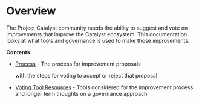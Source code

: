 # Overview

The Project Catalyst community needs the ability to suggest and vote on improvements that improve the Catalyst ecosystem. This documentation looks at what tools and governance is used to make those improvements.

**Contents**

* [Process](change-process.md) - The process for improvement proposals 

  with the steps for voting to accept or reject that proposal

* [Voting Tool Resources](voting-tool-resources.md) -  Tools considered for the improvement process and longer term thoughts on a governance approach



